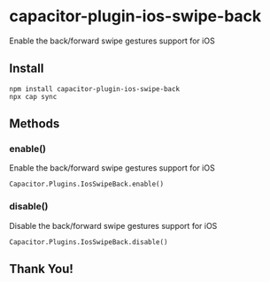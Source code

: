 # capacitor-plugin-ios-swipe-back

Enable the back/forward swipe gestures support for iOS

## Install

```
npm install capacitor-plugin-ios-swipe-back
npx cap sync
```

## Methods

### enable()

Enable the back/forward swipe gestures support for iOS

```
Capacitor.Plugins.IosSwipeBack.enable()
```

### disable()

Disable the back/forward swipe gestures support for iOS

```
Capacitor.Plugins.IosSwipeBack.disable()
```

## Thank You!
